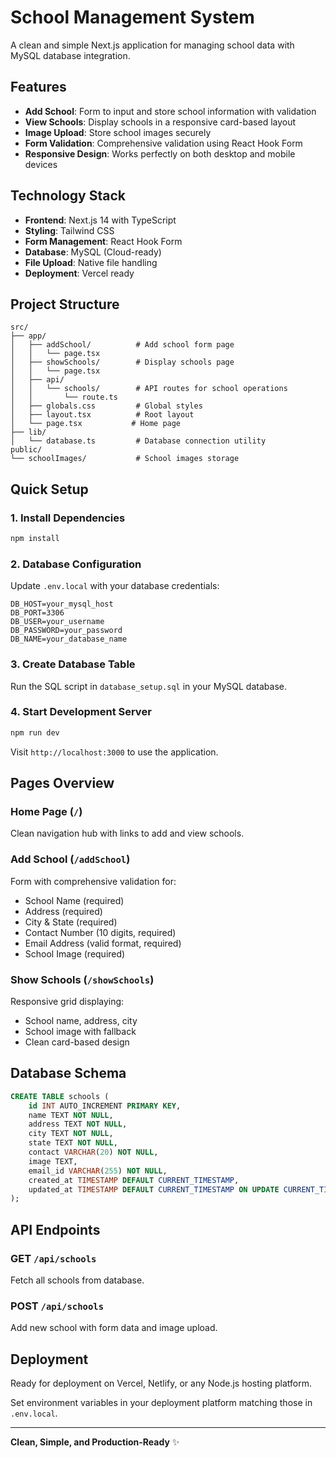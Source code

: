 # School Management System

A clean and simple Next.js application for managing school data with MySQL database integration.

## Features

- **Add School**: Form to input and store school information with validation
- **View Schools**: Display schools in a responsive card-based layout
- **Image Upload**: Store school images securely
- **Form Validation**: Comprehensive validation using React Hook Form
- **Responsive Design**: Works perfectly on both desktop and mobile devices

## Technology Stack

- **Frontend**: Next.js 14 with TypeScript
- **Styling**: Tailwind CSS
- **Form Management**: React Hook Form
- **Database**: MySQL (Cloud-ready)
- **File Upload**: Native file handling
- **Deployment**: Vercel ready

## Project Structure

```
src/
├── app/
│   ├── addSchool/          # Add school form page
│   │   └── page.tsx
│   ├── showSchools/        # Display schools page
│   │   └── page.tsx
│   ├── api/
│   │   └── schools/        # API routes for school operations
│   │       └── route.ts
│   ├── globals.css         # Global styles
│   ├── layout.tsx          # Root layout
│   └── page.tsx           # Home page
├── lib/
│   └── database.ts         # Database connection utility
public/
└── schoolImages/           # School images storage
```

## Quick Setup

### 1. Install Dependencies
```bash
npm install
```

### 2. Database Configuration
Update `.env.local` with your database credentials:
```env
DB_HOST=your_mysql_host
DB_PORT=3306
DB_USER=your_username
DB_PASSWORD=your_password
DB_NAME=your_database_name
```

### 3. Create Database Table
Run the SQL script in `database_setup.sql` in your MySQL database.

### 4. Start Development Server
```bash
npm run dev
```

Visit `http://localhost:3000` to use the application.

## Pages Overview

### Home Page (`/`)
Clean navigation hub with links to add and view schools.

### Add School (`/addSchool`)
Form with comprehensive validation for:
- School Name (required)
- Address (required)
- City & State (required)
- Contact Number (10 digits, required)
- Email Address (valid format, required)
- School Image (required)

### Show Schools (`/showSchools`)
Responsive grid displaying:
- School name, address, city
- School image with fallback
- Clean card-based design

## Database Schema

```sql
CREATE TABLE schools (
    id INT AUTO_INCREMENT PRIMARY KEY,
    name TEXT NOT NULL,
    address TEXT NOT NULL,
    city TEXT NOT NULL,
    state TEXT NOT NULL,
    contact VARCHAR(20) NOT NULL,
    image TEXT,
    email_id VARCHAR(255) NOT NULL,
    created_at TIMESTAMP DEFAULT CURRENT_TIMESTAMP,
    updated_at TIMESTAMP DEFAULT CURRENT_TIMESTAMP ON UPDATE CURRENT_TIMESTAMP
);
```

## API Endpoints

### GET `/api/schools`
Fetch all schools from database.

### POST `/api/schools`
Add new school with form data and image upload.

## Deployment

Ready for deployment on Vercel, Netlify, or any Node.js hosting platform.

Set environment variables in your deployment platform matching those in `.env.local`.

---

**Clean, Simple, and Production-Ready** ✨
